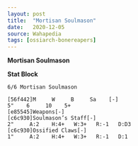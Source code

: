 ```yaml
---
layout: post
title:  "Mortisan Soulmason"
date:   2020-12-05
source: Wahapedia
tags: [ossiarch-bonereapers]
---
```


**Mortisan Soulmason**

**Stat Block**
```
6/6 Mortisan Soulmason
```

```
[56f442]M     W     B     Sa    [-]
5"    6     10    5+    
[e85545]Weapons[-]
[c6c930]Soulmason’s Staff[-]
2"     A:2    H:4+   W:3+   R:-1   D:D3  
[c6c930]Ossified Claws[-]
1"     A:2    H:4+   W:3+   R:-1   D:1   
```


